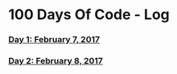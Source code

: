 # 100 Days Of Code - Log

### [Day 1: February 7, 2017](https://thedepository.wordpress.com/2017/02/07/day-1-february-7-2017/)

### [Day 2: February 8, 2017](https://thedepository.wordpress.com/2017/02/08/day-2-february-2-2017/)
